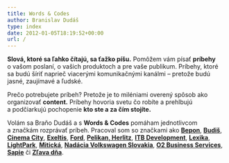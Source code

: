 ```yaml
---
title: Words & Codes
author: Branislav Dudáš
type: index
date: 2012-01-05T18:19:52+00:00
url: /
---
```

**Slová, ktoré sa ľahko čítajú, sa ťažko píšu.** Pomôžem vám písať **príbehy** o&nbsp;vašom poslaní, o&nbsp;vašich produktoch a pre vaše publikum. Príbehy, ktoré sa budú šíriť naprieč viacerými komunikačnými kanálmi – pretože budú jasné, zaujímavé a&nbsp;ľudské.

Prečo potrebujete príbeh? Pretože je to miléniami overený spôsob ako organizovať **content.** Príbehy hovoria svetu čo robíte a&nbsp;prehlbujú a&nbsp;podčiarkujú pochopenie **kto ste a&nbsp;za čím stojíte.**

Volám sa Braňo Dudáš a&nbsp;s&nbsp;**Words & Codes** pomáham jednotlivcom a&nbsp;značkám rozprávať príbeh. Pracoval som so značkami ako 
[**Bepon**](https://www.google.com),
[**Budiš**](https://www.google.com),
[**Cinema&nbsp;City**](https://www.google.com),
[**Exeltis**](https://www.google.com),
[**Ford**](https://www.google.com),
[**Pelikan, Herlitz**](https://www.google.com),
[**ITB&nbsp;Development**](https://www.google.com),
[**Lexika**](https://www.google.com),
[**LightPark**](https://www.google.com),
[**Mitická**](https://www.google.com),
[**Nadácia Volkswagen Slovakia**](https://www.google.com),
[**O2&nbsp;Business Services**](https://www.google.com),
[**Sapie**](https://www.google.com)
či
[**Zľava&nbsp;dňa**](https://www.google.com).